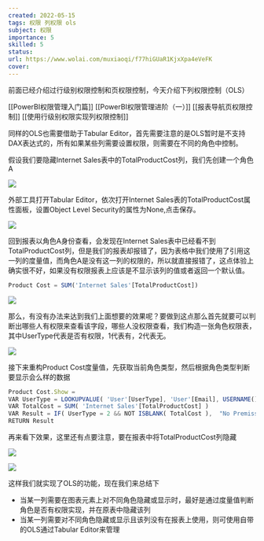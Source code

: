 ```yaml
---
created: 2022-05-15
tags: 权限 列权限 ols 
subject: 权限
importance: 5
skilled: 5
status:
url: https://www.wolai.com/muxiaoqi/f77hiGUaR1KjxXpa4eVeFK
cover: 
---
```

前面已经介绍过行级别权限控制和页权限控制，今天介绍下列权限控制（OLS）

[[PowerBI权限管理入门篇]]
[[PowerBI权限管理进阶（一）]]
[[报表导航页权限控制]]
[[使用行级别权限实现列权限控制]]

同样的OLS也需要借助于Tabular Editor，首先需要注意的是OLS暂时是不支持DAX表达式的，所有如果某些列需要设置权限，则需要在不同的角色中控制。

假设我们要隐藏Internet Sales表中的TotalProductCost列，我们先创建一个角色A

![](https://s2.loli.net/2022/05/15/F6xHO3apJyVlmz1.png)


外部工具打开Tabular Editor，依次打开Internet Sales表的TotalProductCost属性面板，设置Object Level Security的属性为None,点击保存。

![](https://s2.loli.net/2022/05/15/H9rRW7uXDY8JEAl.png)


回到报表以角色A身份查看，会发现在Internet Sales表中已经看不到TotalProductCost列，但是我们的报表却报错了，因为表格中我们使用了引用这一列的度量值，而角色A是没有这一列的权限的，所以就直接报错了，这点体验上确实很不好，如果没有权限报表上应该是不显示该列的值或者返回一个默认值。

```js
Product Cost = SUM('Internet Sales'[TotalProductCost])
```

![](https://s2.loli.net/2022/05/15/H9rRW7uXDY8JEAl.png)

那么，有没有办法来达到我们上面想要的效果呢？要做到这点那么首先就要可以判断出哪些人有权限来查看该字段，哪些人没权限查看，我们构造一张角色权限表，其中UserType代表是否有权限，1代表有，2代表无。

![](https://s2.loli.net/2022/05/15/QFZEUCWuvgczOkS.png)


接下来重构Product Cost度量值，先获取当前角色类型，然后根据角色类型判断要显示会么样的数据

```js
Product Cost.Show = 
VAR UserType = LOOKUPVALUE( 'User'[UserType], 'User'[Email], USERNAME() )
VAR TotalCost = SUM( 'Internet Sales'[TotalProductCost] )
VAR Result = IF( UserType = 2 && NOT ISBLANK( TotalCost ),  "No Premission", TotalCost )
RETURN Result
```

再来看下效果，这里还有点要注意，要在报表中将TotalProductCost列隐藏

![](https://s2.loli.net/2022/05/15/S8Vg9xNZ7ptuMWT.png)


![](https://s2.loli.net/2022/05/15/S8Vg9xNZ7ptuMWT.png)

这样我们就实现了OLS的功能，现在我们来总结下

-   当某一列需要在图表元素上对不同角色隐藏或显示时，最好是通过度量值判断角色是否有权限实现，并在原表中隐藏该列
-   当某一列需要对不同角色隐藏或显示且该列没有在报表上使用，则可使用自带的OLS通过Tabular Editor来管理